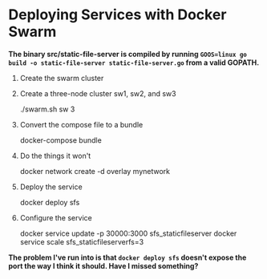 # Deploying Services with Docker Swarm

**The binary src/static-file-server is compiled by running ```GOOS=linux go build -o static-file-server static-file-server.go``` from a valid GOPATH.**

1. Create the swarm cluster
1. Create a three-node cluster sw1, sw2, and sw3

    ./swarm.sh sw 3

1. Convert the compose file to a bundle

    docker-compose bundle

1. Do the things it won't

    docker network create -d overlay mynetwork

1. Deploy the service

    docker deploy sfs

1. Configure the service

    docker service update -p 30000:3000 sfs_staticfileserver
    docker service scale sfs_staticfileserverfs=3


__The problem I've run into is that ```docker deploy sfs``` doesn't expose the port the way I think it should. Have I missed something?__
